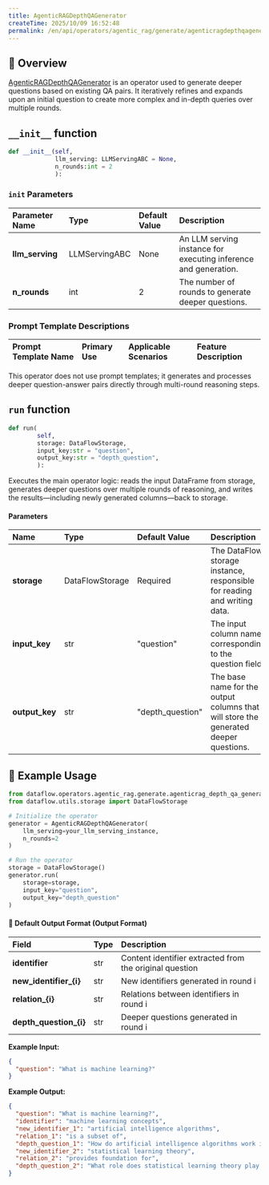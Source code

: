 ```yaml
---
title: AgenticRAGDepthQAGenerator
createTime: 2025/10/09 16:52:48
permalink: /en/api/operators/agentic_rag/generate/agenticragdepthqagenerator/
---
```


## 📘 Overview

[AgenticRAGDepthQAGenerator](https://github.com/OpenDCAI/DataFlow/blob/main/dataflow/operators/rag/agentic_rag/depth_qa_generator.py) is an operator used to generate deeper questions based on existing QA pairs. It iteratively refines and expands upon an initial question to create more complex and in-depth queries over multiple rounds.

## `__init__` function

```python
def __init__(self,
             llm_serving: LLMServingABC = None,
             n_rounds:int = 2
             ):
```

### `init` Parameters

| Parameter Name | Type | Default Value | Description |
| :--- | :--- | :--- | :--- |
| **llm_serving** | LLMServingABC | None | An LLM serving instance for executing inference and generation. |
| **n_rounds** | int | 2 | The number of rounds to generate deeper questions. |

### Prompt Template Descriptions

| Prompt Template Name | Primary Use | Applicable Scenarios | Feature Description |
| :--- | :--- | :--- | :--- |
This operator does not use prompt templates; it generates and processes deeper question-answer pairs directly through multi-round reasoning steps.

## `run` function

```python
def run(
        self,
        storage: DataFlowStorage,
        input_key:str = "question",
        output_key:str = "depth_question",
        ):
```
Executes the main operator logic: reads the input DataFrame from storage, generates deeper questions over multiple rounds of reasoning, and writes the results—including newly generated columns—back to storage.

#### Parameters

| Name | Type | Default Value | Description |
| :--- | :--- | :--- | :--- |
| **storage** | DataFlowStorage | Required | The DataFlow storage instance, responsible for reading and writing data. |
| **input_key** | str | "question" | The input column name, corresponding to the question field. |
| **output_key** | str | "depth_question" | The base name for the output columns that will store the generated deeper questions. |

## 🧠 Example Usage

```python
from dataflow.operators.agentic_rag.generate.agenticrag_depth_qa_generator import AgenticRAGDepthQAGenerator
from dataflow.utils.storage import DataFlowStorage

# Initialize the operator
generator = AgenticRAGDepthQAGenerator(
    llm_serving=your_llm_serving_instance,
    n_rounds=2
)

# Run the operator
storage = DataFlowStorage()
generator.run(
    storage=storage,
    input_key="question",
    output_key="depth_question"
)
```

#### 🧾 Default Output Format (Output Format)

| Field | Type | Description |
| :--- | :--- | :--- |
| **identifier** | str | Content identifier extracted from the original question |
| **new_identifier_{i}** | str | New identifiers generated in round i |
| **relation_{i}** | str | Relations between identifiers in round i |
| **depth_question_{i}** | str | Deeper questions generated in round i |

**Example Input:**

```json
{
  "question": "What is machine learning?"
}
```

**Example Output:**

```json
{
  "question": "What is machine learning?",
  "identifier": "machine learning concepts",
  "new_identifier_1": "artificial intelligence algorithms",
  "relation_1": "is a subset of",
  "depth_question_1": "How do artificial intelligence algorithms work in machine learning systems?",
  "new_identifier_2": "statistical learning theory",
  "relation_2": "provides foundation for",
  "depth_question_2": "What role does statistical learning theory play in the development of machine learning algorithms?"
}
```
